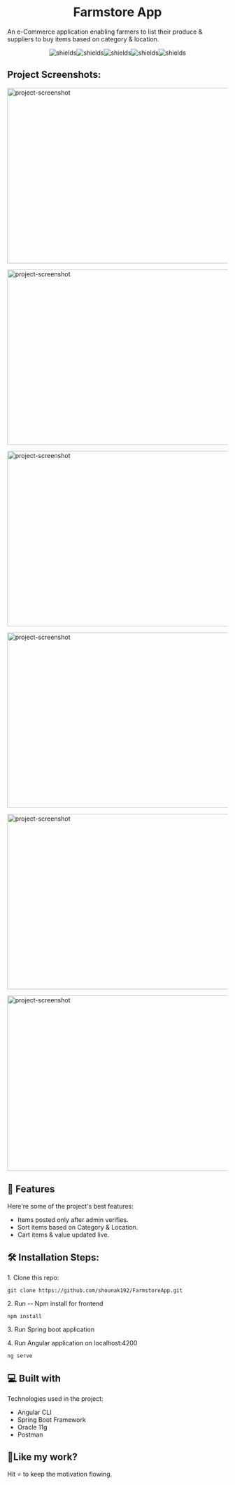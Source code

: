 <h1 align="center" id="title">Farmstore App</h1>

<p id="description">An e-Commerce application enabling farmers to list their produce &amp; suppliers to buy items based on category &amp; location.</p>

<p align="center"><img src="https://img.shields.io/badge/Angular-12.2.1-red" alt="shields"><img src="https://img.shields.io/badge/Spring%20Boot%20-4.7.0-brightgreen" alt="shields"><img src="https://img.shields.io/badge/Node-14.16.1-yellowgreen" alt="shields"><img src="https://img.shields.io/badge/npm-16.14.2-critical" alt="shields"><img src="https://img.shields.io/badge/Oracle-11.1.0.6-orange" alt="shields"></p>

<h2>Project Screenshots:</h2>


<img src="https://github.com/shounak192/FarmstoreApp/blob/main/screenshots/6.jpeg" alt="project-screenshot" width="800" height="400/"> <br>

<img src="https://github.com/shounak192/FarmstoreApp/blob/main/screenshots/1.jpeg" alt="project-screenshot" width="800" height="400/"> <br>

<img src="https://github.com/shounak192/FarmstoreApp/blob/main/screenshots/2.jpeg" alt="project-screenshot" width="800" height="400/"> <br>

<img src="https://github.com/shounak192/FarmstoreApp/blob/main/screenshots/3.jpeg" alt="project-screenshot" width="800" height="400/"> <br>

<img src="https://github.com/shounak192/FarmstoreApp/blob/main/screenshots/4.jpeg" alt="project-screenshot" width="800" height="400/"> <br>

<img src="https://github.com/shounak192/FarmstoreApp/blob/main/screenshots/5.jpeg" alt="project-screenshot" width="800" height="400/"> <br>

  
  
<h2>🧐 Features</h2>

Here're some of the project's best features:

*   Items posted only after admin verifies.
*   Sort items based on Category & Location.
*   Cart items & value updated live.



<h2>🛠️ Installation Steps:</h2>

<p>1. Clone this repo:</p>

```
git clone https://github.com/shounak192/FarmstoreApp.git
```

<p>2. Run -- Npm install for frontend</p>

```
npm install
```

<p>3. Run Spring boot application</p>

<p>4. Run Angular application on localhost:4200</p>

```
ng serve
```



  
  
<h2>💻 Built with</h2>

Technologies used in the project:

*   Angular CLI
*   Spring Boot Framework
*   Oracle 11g
*   Postman



<h2>💖Like my work?</h2>

Hit ⭐ to keep the motivation flowing.
